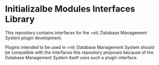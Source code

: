# Initializalbe Modules Interfaces Library

This repository contains interfaces for the =nil; Database Management System plugin development.

Plugins intended to be used in =nil; Database Management System should be compatible with the interfaces this
 repository
 proposes because of the Database Management System itself uses such a plugin interface.